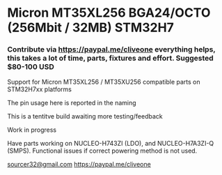 # Micron MT35XL256 BGA24/OCTO (256Mbit / 32MB) STM32H7
### Contribute via   https://paypal.me/cliveone  everything helps, this takes a lot of time, parts, fixtures and effort. Suggested $80-100 USD

Support for Micron MT35XL256 / MT35XU256 compatible parts on STM32H7xx platforms

The pin usage here is reported in the naming

This is a tentitve build awaiting more testing/feedback


Work in progress

Have parts working on NUCLEO-H743ZI (LDO), and NUCLEO-H7A3ZI-Q (SMPS). Functional issues if correct powering method is not used.

 sourcer32@gmail.com
 https://paypal.me/cliveone
